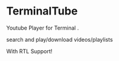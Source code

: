 # TerminalTube

Youtube Player for Terminal .

search and play/download videos/playlists

With RTL Support!
